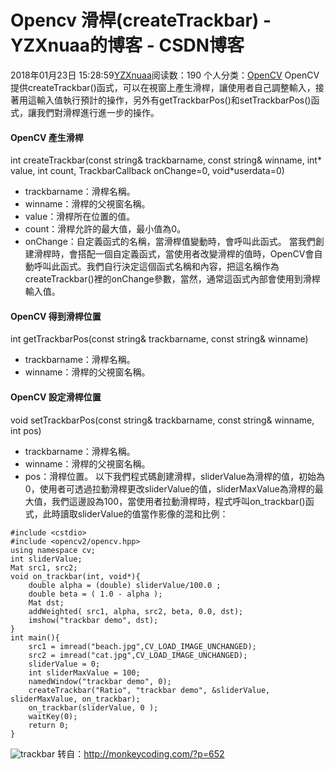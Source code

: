 # Opencv 滑桿(createTrackbar) - YZXnuaa的博客 - CSDN博客
2018年01月23日 15:28:59[YZXnuaa](https://me.csdn.net/YZXnuaa)阅读数：190
个人分类：[OpenCV](https://blog.csdn.net/YZXnuaa/article/category/7390843)
OpenCV提供createTrackbar()函式，可以在視窗上產生滑桿，讓使用者自己調整輸入，接著用這輸入值執行預計的操作，另外有getTrackbarPos()和setTrackbarPos()函式，讓我們對滑桿進行進一步的操作。
#### OpenCV 產生滑桿
int createTrackbar(const string& trackbarname, const string& winname, int* value, int count, TrackbarCallback onChange=0, void*userdata=0)
- trackbarname：滑桿名稱。
- winname：滑桿的父視窗名稱。
- value：滑桿所在位置的值。
- count：滑桿允許的最大值，最小值為0。
- onChange：自定義函式的名稱，當滑桿值變動時，會呼叫此函式。
當我們創建滑桿時，會搭配一個自定義函式，當使用者改變滑桿的值時，OpenCV會自動呼叫此函式。我們自行決定這個函式名稱和內容，把這名稱作為createTrackbar()裡的onChange參數，當然，通常這函式內部會使用到滑桿輸入值。
#### OpenCV 得到滑桿位置
int getTrackbarPos(const string& trackbarname, const string& winname)
- trackbarname：滑桿名稱。
- winname：滑桿的父視窗名稱。
#### OpenCV 設定滑桿位置
void setTrackbarPos(const string& trackbarname, const string& winname, int pos)
- trackbarname：滑桿名稱。
- winname：滑桿的父視窗名稱。
- pos：滑桿位置。
以下我們程式碼創建滑桿，sliderValue為滑桿的值，初始為0，使用者可透過拉動滑桿更改sliderValue的值，sliderMaxValue為滑桿的最大值，我們這邊設為100，當使用者拉動滑桿時，程式呼叫on_trackbar()函式，此時讀取sliderValue的值當作影像的混和比例：
```
#include <cstdio>
#include <opencv2/opencv.hpp>
using namespace cv;
int sliderValue;
Mat src1, src2;
void on_trackbar(int, void*){
    double alpha = (double) sliderValue/100.0 ;
    double beta = ( 1.0 - alpha );
    Mat dst;
    addWeighted( src1, alpha, src2, beta, 0.0, dst);
    imshow("trackbar demo", dst);
}
int main(){
    src1 = imread("beach.jpg",CV_LOAD_IMAGE_UNCHANGED);
    src2 = imread("cat.jpg",CV_LOAD_IMAGE_UNCHANGED);
    sliderValue = 0;
    int sliderMaxValue = 100;
    namedWindow("trackbar demo", 0);
    createTrackbar("Ratio", "trackbar demo", &sliderValue, sliderMaxValue, on_trackbar);
    on_trackbar(sliderValue, 0 );
    waitKey(0);
    return 0;
}
```
![trackbar](http://monkeycoding.com/wp-content/uploads/2016/01/trackbar.jpg)
转自：http://monkeycoding.com/?p=652
            
